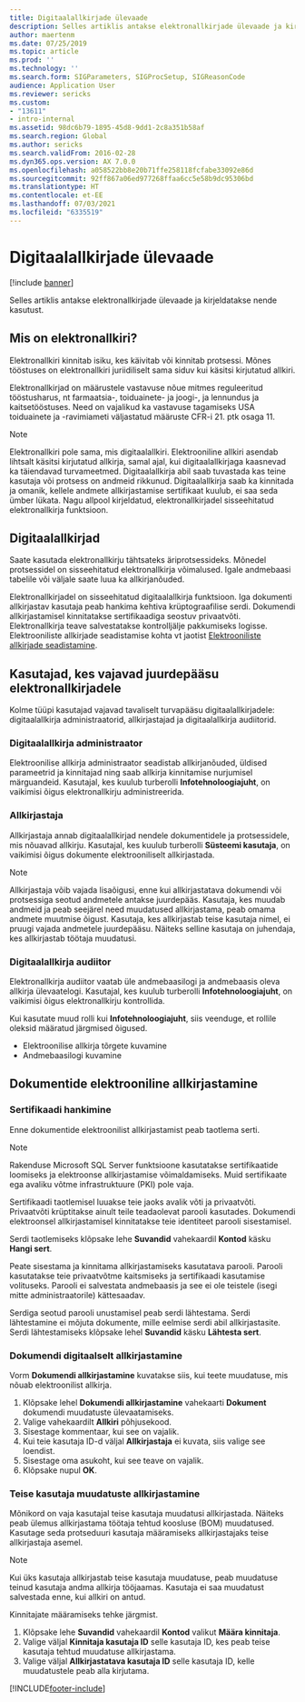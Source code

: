 ```yaml
---
title: Digitaalallkirjade ülevaade
description: Selles artiklis antakse elektronallkirjade ülevaade ja kirjeldatakse nende kasutust.
author: maertenm
ms.date: 07/25/2019
ms.topic: article
ms.prod: ''
ms.technology: ''
ms.search.form: SIGParameters, SIGProcSetup, SIGReasonCode
audience: Application User
ms.reviewer: sericks
ms.custom:
- "13611"
- intro-internal
ms.assetid: 98dc6b79-1895-45d8-9dd1-2c8a351b58af
ms.search.region: Global
ms.author: sericks
ms.search.validFrom: 2016-02-28
ms.dyn365.ops.version: AX 7.0.0
ms.openlocfilehash: a058522bb8e20b71ffe258118fcfabe33092e86d
ms.sourcegitcommit: 92ff867a06ed977268ffaa6cc5e58b9dc95306bd
ms.translationtype: HT
ms.contentlocale: et-EE
ms.lasthandoff: 07/03/2021
ms.locfileid: "6335519"
---
```

# <a name="electronic-signatures-overview"></a>Digitaalallkirjade ülevaade

[!include [banner](../includes/banner.md)]

Selles artiklis antakse elektronallkirjade ülevaade ja kirjeldatakse nende kasutust.

## <a name="what-is-an-electronic-signature"></a>Mis on elektronallkiri?

Elektronallkiri kinnitab isiku, kes käivitab või kinnitab protsessi. Mõnes tööstuses on elektronallkiri juriidiliselt sama siduv kui käsitsi kirjutatud allkiri.

Elektronallkirjad on määrustele vastavuse nõue mitmes reguleeritud tööstusharus, nt farmaatsia-, toiduainete- ja joogi-, ja lennundus ja kaitsetööstuses. Need on vajalikud ka vastavuse tagamiseks USA toiduainete ja -ravimiameti väljastatud määruste CFR-i 21. ptk osaga 11.

> [!NOTE]
> Elektronallkiri pole sama, mis digitaalallkiri. Elektrooniline allkiri asendab lihtsalt käsitsi kirjutatud allkirja, samal ajal, kui digitaalallkirjaga kaasnevad ka täiendavad turvameetmed. Digitaalallkirja abil saab tuvastada kas teine kasutaja või protsess on andmeid rikkunud. Digitaalallkirja saab ka kinnitada ja omanik, kellele andmete allkirjastamise sertifikaat kuulub, ei saa seda ümber lükata. Nagu allpool kirjeldatud, elektronallkirjadel sisseehitatud elektronallkirja funktsioon.

## <a name="electronic-signatures"></a>Digitaalallkirjad

Saate kasutada elektronallkirju tähtsateks äriprotsessideks. Mõnedel protsessidel on sisseehitatud elektronallkirja võimalused. Igale andmebaasi tabelile või väljale saate luua ka allkirjanõuded.

Elektronallkirjadel on sisseehitatud digitaalallkirja funktsioon. Iga dokumenti allkirjastav kasutaja peab hankima kehtiva krüptograafilise serdi. Dokumendi allkirjastamisel kinnitatakse sertifikaadiga seostuv privaatvõti. Elektronallkirja teave salvestatakse kontrolljälje pakkumiseks logisse. Elektrooniliste allkirjade seadistamise kohta vt jaotist [Elektrooniliste allkirjade seadistamine](tasks/set-up-electronic-signatures.md).

## <a name="users-who-require-access-to-electronic-signatures"></a>Kasutajad, kes vajavad juurdepääsu elektronallkirjadele

Kolme tüüpi kasutajad vajavad tavaliselt turvapääsu digitaalallkirjadele: digitaalallkirja administraatorid, allkirjastajad ja digitaalallkirja audiitorid.

### <a name="electronic-signature-administrator"></a>Digitaalallkirja administraator

Elektroonilise allkirja administraator seadistab allkirjanõuded, üldised parameetrid ja kinnitajad ning saab allkirja kinnitamise nurjumisel märguandeid. Kasutajal, kes kuulub turberolli **Infotehnoloogiajuht**, on vaikimisi õigus elektronallkirju administreerida.

### <a name="signer"></a>Allkirjastaja

Allkirjastaja annab digitaalallkirjad nendele dokumentidele ja protsessidele, mis nõuavad allkirju. Kasutajal, kes kuulub turberolli **Süsteemi kasutaja**, on vaikimisi õigus dokumente elektrooniliselt allkirjastada.

> [!NOTE]
> Allkirjastaja võib vajada lisaõigusi, enne kui allkirjastatava dokumendi või protsessiga seotud andmetele antakse juurdepääs. Kasutaja, kes muudab andmeid ja peab seejärel need muudatused allkirjastama, peab omama andmete muutmise õigust. Kasutaja, kes allkirjastab teise kasutaja nimel, ei pruugi vajada andmetele juurdepääsu. Näiteks selline kasutaja on juhendaja, kes allkirjastab töötaja muudatusi.

### <a name="electronic-signature-auditor"></a>Digitaalallkirja audiitor

Elektronallkirja audiitor vaatab üle andmebaasilogi ja andmebaasis oleva allkirja ülevaatelogi. Kasutajal, kes kuulub turberolli **Infotehnoloogiajuht**, on vaikimisi õigus elektronallkirju kontrollida.

Kui kasutate muud rolli kui **Infotehnoloogiajuht**, siis veenduge, et rollile oleksid määratud järgmised õigused.

- Elektroonilise allkirja tõrgete kuvamine
- Andmebaasilogi kuvamine

## <a name="signing-documents-electronically"></a>Dokumentide elektrooniline allkirjastamine

### <a name="get-a-certificate"></a>Sertifikaadi hankimine

Enne dokumentide elektroonilist allkirjastamist peab taotlema serti.

> [!NOTE]
> Rakenduse Microsoft SQL Server funktsioone kasutatakse sertifikaatide loomiseks ja elektroonse allkirjastamise võimaldamiseks. Muid sertifikaate ega avaliku võtme infrastruktuure (PKI) pole vaja.

Sertifikaadi taotlemisel luuakse teie jaoks avalik võti ja privaatvõti. Privaatvõti krüptitakse ainult teile teadaolevat parooli kasutades. Dokumendi elektroonsel allkirjastamisel kinnitatakse teie identiteet parooli sisestamisel.

Serdi taotlemiseks klõpsake lehe **Suvandid** vahekaardil **Kontod** käsku **Hangi sert**.

Peate sisestama ja kinnitama allkirjastamiseks kasutatava parooli. Parooli kasutatakse teie privaatvõtme kaitsmiseks ja sertifikaadi kasutamise volituseks. Parooli ei salvestata andmebaasis ja see ei ole teistele (isegi mitte administraatorile) kättesaadav.

Serdiga seotud parooli unustamisel peab serdi lähtestama. Serdi lähtestamine ei mõjuta dokumente, mille eelmise serdi abil allkirjastasite. Serdi lähtestamiseks klõpsake lehel **Suvandid** käsku **Lähtesta sert**.

### <a name="sign-a-document-electronically"></a>Dokumendi digitaalselt allkirjastamine

Vorm **Dokumendi allkirjastamine** kuvatakse siis, kui teete muudatuse, mis nõuab elektroonilist allkirja.

1. Klõpsake lehel **Dokumendi allkirjastamine** vahekaarti **Dokument** dokumendi muudatuste ülevaatamiseks.
2. Valige vahekaardilt **Allkiri** põhjusekood.
3. Sisestage kommentaar, kui see on vajalik.
4. Kui teie kasutaja ID-d väljal **Allkirjastaja** ei kuvata, siis valige see loendist.
5. Sisestage oma asukoht, kui see teave on vajalik.
6. Klõpsake nupul **OK**.

### <a name="sign-for-another-users-changes"></a>Teise kasutaja muudatuste allkirjastamine

Mõnikord on vaja kasutajal teise kasutaja muudatusi allkirjastada. Näiteks peab ülemus allkirjastama töötaja tehtud koosluse (BOM) muudatused. Kasutage seda protseduuri kasutaja määramiseks allkirjastajaks teise allkirjastaja asemel.

> [!NOTE]
> Kui üks kasutaja allkirjastab teise kasutaja muudatuse, peab muudatuse teinud kasutaja andma allkirja tööjaamas. Kasutaja ei saa muudatust salvestada enne, kui allkiri on antud.

Kinnitajate määramiseks tehke järgmist.

1. Klõpsake lehe **Suvandid** vahekaardil **Kontod** valikut **Määra kinnitaja**.
2. Valige väljal **Kinnitaja kasutaja ID** selle kasutaja ID, kes peab teise kasutaja tehtud muudatuse allkirjastama.
3. Valige väljal **Allkirjastatava kasutaja ID** selle kasutaja ID, kelle muudatustele peab alla kirjutama.


[!INCLUDE[footer-include](../../../includes/footer-banner.md)]